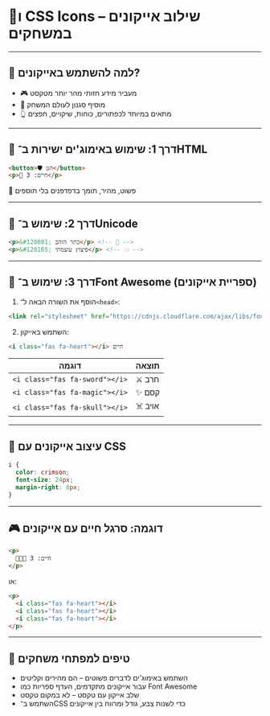 # 💠ו CSS Icons – שילוב אייקונים במשחקים

---

## 🎯 למה להשתמש באייקונים?

- 🎮 מעביר מידע חזותי מהר יותר מטקסט
- 🧙 מוסיף סגנון לעולם המשחק
- 👆 מתאים במיוחד לכפתורים, כוחות, שיקויים, חפצים

---

## 🔹 דרך 1: שימוש באימוג'ים ישירות ב־HTML

```html
<button>🛡️ הגן</button>
<p>💖 חיים: 3</p>
````

🔸 פשוט, מהיר, תומך בדפדפנים בלי תוספים

---

## 🔹 דרך 2: שימוש ב־Unicode

```html
<p>&#128081; כתר הזהב</p> <!-- 👑 -->
<p>&#128165; פיצוץ עוצמתי</p> <!-- 💥 -->
```

---

## 🔹 דרך 3: שימוש ב־Font Awesome (ספריית אייקונים)

1. הוסף את השורה הבאה ל־`<head>`:

```html
<link rel="stylesheet" href="https://cdnjs.cloudflare.com/ajax/libs/font-awesome/6.4.0/css/all.min.css">
```

2. השתמש באייקון:

```html
<i class="fas fa-heart"></i> חיים
```

| דוגמה                          | תוצאה   |
| ------------------------------ | ------- |
| `<i class="fas fa-sword"></i>` | ⚔️ חרב  |
| `<i class="fas fa-magic"></i>` | ✨ קסם   |
| `<i class="fas fa-skull"></i>` | ☠️ אויב |

---

## 🔸 עיצוב אייקונים עם CSS

```css
i {
  color: crimson;
  font-size: 24px;
  margin-right: 8px;
}
```

---

## 🎮 דוגמה: סרגל חיים עם אייקונים

```html
<p>
  💖💖💖 חיים: 3
</p>
```

או:

```html
<p>
  <i class="fas fa-heart"></i>
  <i class="fas fa-heart"></i>
  <i class="fas fa-heart"></i>
</p>
```

---

## 🧠 טיפים למפתחי משחקים

* השתמש באימוג'ים לדברים פשוטים – הם מהירים וקליטים
* עבור אייקונים מתקדמים, העדף ספריות כמו Font Awesome
* שלב אייקון עם טקסט – לא במקום טקסט
* השתמש ב־CSS כדי לשנות צבע, גודל ומרווח בין אייקונים

